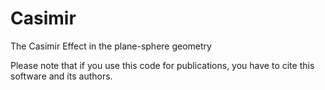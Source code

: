 Casimir
=======

The Casimir Effect in the plane-sphere geometry 

Please note that if you use this code for publications, you have to cite this
software and its authors.
